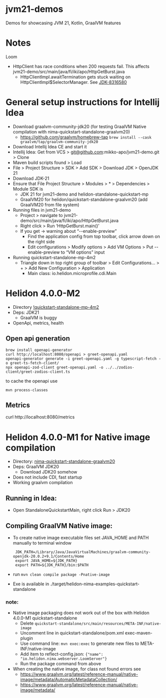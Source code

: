 # jvm21-demos
Demos for showcasing JVM 21, Kotlin, GraalVM features

# Notes
Loom
* HttpClient has race conditions when 200 requests fail. This affects jvm21-demo/src/main/java/fi/iki/apo/HttpGetBurst.java
  * HttpClientImpl.awaitTermination gets stuck waiting on HttpClientImpl$SelectorManager. See  [JDK-8316580](https://bugs.java.com/bugdatabase/view_bug?bug_id=JDK-8316580)

# General setup instructions for Intellij Idea

* Download graalvm-community-jdk20 (for testing GraalVM Native compilation with nima-quickstart-standalone-graalvm20)
  * https://github.com/graalvm/homebrew-tap `brew install --cask graalvm/tap/graalvm-community-jdk20`
* Download Intellij Idea CE and start it
* Intellij Idea: Get from VCS > git@github.com:mikko-apo/jvm21-demo.git > Clone
* Maven build scripts found > Load
* File > Project Structure > SDK > Add SDK > Download JDK > OpenJDK 21
* Download JDK-21
* Ensure that File Project Structure > Modules > * > Dependencies > Module SDK is 
  * JDK 21 for jvm21-demo and helidon-standalone-quickstart-mp
  * GraalVM20 for helidon/quickstart-standalone-graalvm20 (add GraalVM20 from file system)
* Running files in jvm21-demo
  * Project > navigate to jvm21-demo/src/main/java/fi/iki/apo/HttpGetBurst.java
  * Right click > Run ‘HttpGetBurst.main()’
  * If you get -> warning about “--enable-preview”
     * Find the application config from top toolbar, click arrow down on the right side
     * Edit configurations > Modify options > Add VM Options > Put --enable-preview to “VM options” input
* Running quickstart-standalone-mp-4m2
  * Triangle down in top right group of toolbar > Edit Configurations... > + > Add New Configuration > Application
    * Main class: io.helidon.microprofile.cdi.Main

# Helidon 4.0.0-M2

* Directory [!quickstart-standalone-mp-4m2](helidon%2Fquickstart-standalone-mp-4m2)
* Deps: JDK21
  *  GraalVM is buggy
* OpenApi, metrics, health

## Open api generation

```
brew install openapi-generator
curl http://localhost:8080/openapi > greet-openapi.yaml
openapi-generator generate -i greet-openapi.yaml -g typescript-fetch -o greet-ts-fetch-client/
npx openapi-zod-client greet-openapi.yaml -o ../../zodios-client/greet-zodios-client.ts
```

to cache the openapi use

```
mvn process-classes 
```

## Metrics

curl http://localhost:8080/metrics


# Helidon 4.0.0-M1 for Native image compilation

* Directory: [nima-quickstart-standalone-graalvm20](helidon%2Fquickstart-standalone-graalvm20) 
* Deps: GraalVM JDK20
    * Download JDK20 somehow
* Does not include CDI, fast startup
* Working graalvm compilation

## Running in Idea:

* Open StandaloneQuickstartMain, right click Run >  JDK20

## Compiling GraalVM Native image:

* To create native image executable files set JAVA_HOME and PATH manually to terminal window

       JDK_PATH=/Library/Java/JavaVirtualMachines/graalvm-community-openjdk-20.0.2+9.1/Contents/Home
       export JAVA_HOME=${JDK_PATH}
       export PATH=${JDK_PATH}/bin:$PATH
* run `mvn clean compile package -Pnative-image`
* Exe is available in ./target/helidon-nima-examples-quickstart-standalone

### note:
* Native image packaging does not work out of the box with Helidon 4.0.0-M1 quickstart-standalone
  * Delete `quickstart-standalone/src/main/resources/META-INF/native-image`
  * Uncomment line in quickstart-standalone/pom.xml exec-maven-plugin
  * Use command line: `mvn exec:exec` to generate new files to META-INF/native-image
  * Add item to reflect-config.json: `{"name": "io.helidon.nima.webserver.LoomServer"}`
  * Run the package command from above
* When creating the native image, for class not found errors see
  * https://www.graalvm.org/latest/reference-manual/native-image/metadata/AutomaticMetadataCollection/
  * https://www.graalvm.org/latest/reference-manual/native-image/metadata/
